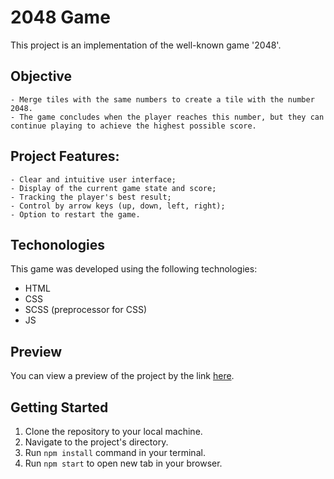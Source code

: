 # 2048 Game

  This project is an implementation of the well-known game '2048'.

## Objective
    - Merge tiles with the same numbers to create a tile with the number 2048.
    - The game concludes when the player reaches this number, but they can continue playing to achieve the highest possible score.

## Project Features:
    - Clear and intuitive user interface;
    - Display of the current game state and score;
    - Tracking the player's best result;
    - Control by arrow keys (up, down, left, right);
    - Option to restart the game.

## Techonologies

This game was developed using the following technologies:

  - HTML
  - CSS
  - SCSS (preprocessor for CSS)
  - JS

## Preview

  You can view a preview of the project by the link [here](https://pavlomykhalov.github.io/2048-game/).

## Getting Started

  1. Clone the repository to your local machine.
  2. Navigate to the project's directory.
  3. Run `npm install` command in your terminal.
  4. Run `npm start` to open new tab in your browser.
